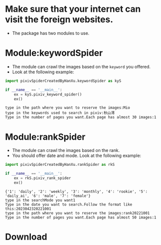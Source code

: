 ﻿# Make sure that your internet can visit the foreign websites.
- The package has two modules to use.

# Module:keywordSpider
- The module can crawl the images based on the `keyword` you offered.
- Look at the following example:

```python
import pixivSpiderCreatedByHanXu.keywordSpider as kyS

if __name__ == '__main__':
    ex = kyS.pixiv_keyword_spider()
    ex()
```
```shell
type in the path where you want to reserve the images:Mio
type in the keywords used to search in pixiv:秋山澪
Type in the number of pages you want.Each page has almost 30 images:1
```
# Module:rankSpider
- The module can crawl the images based on the rank.
- You should offer date and mode. Look at the following example:

```python
import pixivSpiderCreatedByHanXu.rankSpider as rkS

if __name__ == '__main__':
    ex = rkS.pixiv_rank_spider
    ex()
```
```shell
{'1': 'daily', '2': 'weekly', '3': 'monthly', '4': 'rookie', '5': 'daily_ai', '6': 'male', '7': 'female'}
type in the searchMode you want1
Type in the date you want to search.Follow the format like this:2023042320221001
type in the path where you want to reserve the images:rank20221001
Type in the number of pages you want.Each page has almost 50 images:1
```
# Download
```shell

```